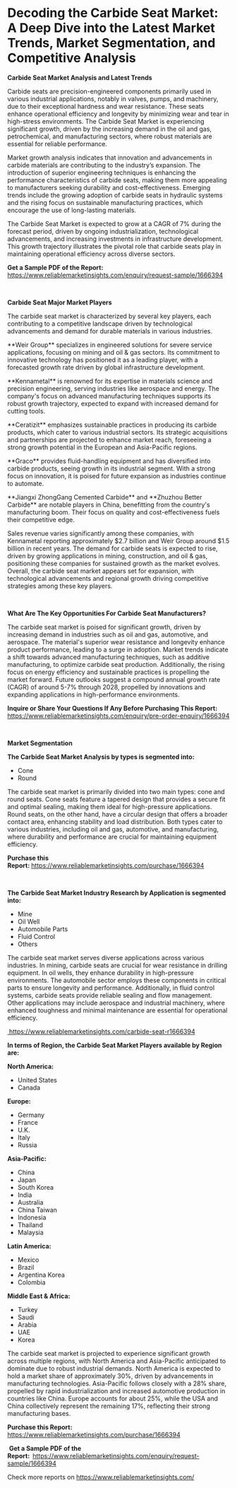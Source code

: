 <p><h1>Decoding the Carbide Seat Market: A Deep Dive into the Latest Market Trends, Market Segmentation, and Competitive Analysis</h1></p><p><strong>Carbide Seat Market Analysis and Latest Trends</strong></p>
<p><p>Carbide seats are precision-engineered components primarily used in various industrial applications, notably in valves, pumps, and machinery, due to their exceptional hardness and wear resistance. These seats enhance operational efficiency and longevity by minimizing wear and tear in high-stress environments. The Carbide Seat Market is experiencing significant growth, driven by the increasing demand in the oil and gas, petrochemical, and manufacturing sectors, where robust materials are essential for reliable performance.</p><p>Market growth analysis indicates that innovation and advancements in carbide materials are contributing to the industry’s expansion. The introduction of superior engineering techniques is enhancing the performance characteristics of carbide seats, making them more appealing to manufacturers seeking durability and cost-effectiveness. Emerging trends include the growing adoption of carbide seats in hydraulic systems and the rising focus on sustainable manufacturing practices, which encourage the use of long-lasting materials.</p><p>The Carbide Seat Market is expected to grow at a CAGR of 7% during the forecast period, driven by ongoing industrialization, technological advancements, and increasing investments in infrastructure development. This growth trajectory illustrates the pivotal role that carbide seats play in maintaining operational efficiency across diverse sectors.</p></p>
<p><strong>Get a Sample PDF of the Report:&nbsp;</strong> <a href="https://www.reliablemarketinsights.com/enquiry/request-sample/1666394?utm_campaign=2593&utm_medium=2&utm_source=Github&utm_content=ia&utm_term=23022025&utm_id=carbide-seat">https://www.reliablemarketinsights.com/enquiry/request-sample/1666394</a></p>
<p>&nbsp;</p>
<p><strong>Carbide Seat Major Market Players</strong></p>
<p><p>The carbide seat market is characterized by several key players, each contributing to a competitive landscape driven by technological advancements and demand for durable materials in various industries.</p><p>**Weir Group** specializes in engineered solutions for severe service applications, focusing on mining and oil & gas sectors. Its commitment to innovative technology has positioned it as a leading player, with a forecasted growth rate driven by global infrastructure development.</p><p>**Kennametal** is renowned for its expertise in materials science and precision engineering, serving industries like aerospace and energy. The company's focus on advanced manufacturing techniques supports its robust growth trajectory, expected to expand with increased demand for cutting tools.</p><p>**Ceratizit** emphasizes sustainable practices in producing its carbide products, which cater to various industrial sectors. Its strategic acquisitions and partnerships are projected to enhance market reach, foreseeing a strong growth potential in the European and Asia-Pacific regions.</p><p>**Graco** provides fluid-handling equipment and has diversified into carbide products, seeing growth in its industrial segment. With a strong focus on innovation, it is poised for future expansion as industries continue to automate.</p><p>**Jiangxi ZhongGang Cemented Carbide** and **Zhuzhou Better Carbide** are notable players in China, benefitting from the country's manufacturing boom. Their focus on quality and cost-effectiveness fuels their competitive edge.</p><p>Sales revenue varies significantly among these companies, with Kennametal reporting approximately $2.7 billion and Weir Group around $1.5 billion in recent years. The demand for carbide seats is expected to rise, driven by growing applications in mining, construction, and oil & gas, positioning these companies for sustained growth as the market evolves. Overall, the carbide seat market appears set for expansion, with technological advancements and regional growth driving competitive strategies among these key players.</p></p>
<p>&nbsp;</p>
<p><strong>What Are The Key Opportunities For Carbide Seat Manufacturers?</strong></p>
<p><p>The carbide seat market is poised for significant growth, driven by increasing demand in industries such as oil and gas, automotive, and aerospace. The material's superior wear resistance and longevity enhance product performance, leading to a surge in adoption. Market trends indicate a shift towards advanced manufacturing techniques, such as additive manufacturing, to optimize carbide seat production. Additionally, the rising focus on energy efficiency and sustainable practices is propelling the market forward. Future outlooks suggest a compound annual growth rate (CAGR) of around 5-7% through 2028, propelled by innovations and expanding applications in high-performance environments.</p></p>
<p><strong>Inquire or Share Your Questions If Any Before Purchasing This Report:</strong> <a href="https://www.reliablemarketinsights.com/enquiry/pre-order-enquiry/1666394?utm_campaign=2593&utm_medium=2&utm_source=Github&utm_content=ia&utm_term=23022025&utm_id=carbide-seat">https://www.reliablemarketinsights.com/enquiry/pre-order-enquiry/1666394</a></p>
<p>&nbsp;</p>
<p><strong>Market Segmentation</strong></p>
<p><strong>The Carbide Seat Market Analysis by types is segmented into:</strong></p>
<p><ul><li>Cone</li><li>Round</li></ul></p>
<p><p>The carbide seat market is primarily divided into two main types: cone and round seats. Cone seats feature a tapered design that provides a secure fit and optimal sealing, making them ideal for high-pressure applications. Round seats, on the other hand, have a circular design that offers a broader contact area, enhancing stability and load distribution. Both types cater to various industries, including oil and gas, automotive, and manufacturing, where durability and performance are crucial for maintaining equipment efficiency.</p></p>
<p><strong>Purchase this Report:&nbsp;</strong><a href="https://www.reliablemarketinsights.com/purchase/1666394?utm_campaign=2593&utm_medium=2&utm_source=Github&utm_content=ia&utm_term=23022025&utm_id=carbide-seat">https://www.reliablemarketinsights.com/purchase/1666394</a></p>
<p>&nbsp;</p>
<p><strong>The Carbide Seat Market Industry Research by Application is segmented into:</strong></p>
<p><ul><li>Mine</li><li>Oil Well</li><li>Automobile Parts</li><li>Fluid Control</li><li>Others</li></ul></p>
<p><p>The carbide seat market serves diverse applications across various industries. In mining, carbide seats are crucial for wear resistance in drilling equipment. In oil wells, they enhance durability in high-pressure environments. The automobile sector employs these components in critical parts to ensure longevity and performance. Additionally, in fluid control systems, carbide seats provide reliable sealing and flow management. Other applications may include aerospace and industrial machinery, where enhanced toughness and minimal maintenance are essential for operational efficiency.</p></p>
<p><a href="https://www.reliablemarketinsights.com/carbide-seat-r1666394?utm_campaign=2593&utm_medium=2&utm_source=Github&utm_content=ia&utm_term=23022025&utm_id=carbide-seat">&nbsp;https://www.reliablemarketinsights.com/carbide-seat-r1666394</a></p>
<p><strong>In terms of Region, the Carbide Seat Market Players available by Region are:</strong></p>
<p>
    <p> <strong> North America: </strong>
        <ul>
            <li>United States</li>
            <li>Canada</li>
        </ul>
        </p> 
    <p> <strong> Europe: </strong>
        <ul>
            <li>Germany</li>
            <li>France</li>
            <li>U.K.</li>
            <li>Italy</li>
            <li>Russia</li>
        </ul>
        </p> 
    <p> <strong> Asia-Pacific: </strong>
        <ul>
            <li>China</li>
            <li>Japan</li>
            <li>South Korea</li>
            <li>India</li>
            <li>Australia</li>
            <li>China Taiwan</li>
            <li>Indonesia</li>
            <li>Thailand</li>
            <li>Malaysia</li>
        </ul>
        </p> 
    <p> <strong> Latin America: </strong>
        <ul>
            <li>Mexico</li>
            <li>Brazil</li>
            <li>Argentina Korea</li>
            <li>Colombia</li>
        </ul>
        </p> 
    <p> <strong> Middle East & Africa: </strong>
        <ul>
            <li>Turkey</li>
            <li>Saudi</li>
            <li>Arabia</li>
            <li>UAE</li>
            <li>Korea</li>
        </ul>
    </p>
    </p>
<p><p>The carbide seat market is projected to experience significant growth across multiple regions, with North America and Asia-Pacific anticipated to dominate due to robust industrial demands. North America is expected to hold a market share of approximately 30%, driven by advancements in manufacturing technologies. Asia-Pacific follows closely with a 28% share, propelled by rapid industrialization and increased automotive production in countries like China. Europe accounts for about 25%, while the USA and China collectively represent the remaining 17%, reflecting their strong manufacturing bases.</p></p>
<p><strong>Purchase this Report: </strong><a href="https://www.reliablemarketinsights.com/purchase/1666394?utm_campaign=2593&utm_medium=2&utm_source=Github&utm_content=ia&utm_term=23022025&utm_id=carbide-seat">https://www.reliablemarketinsights.com/purchase/1666394</a></p>
<p>&nbsp;<strong>Get a Sample PDF of the Report:&nbsp;&nbsp;</strong><a href="https://www.reliablemarketinsights.com/enquiry/request-sample/1666394?utm_campaign=2593&utm_medium=2&utm_source=Github&utm_content=ia&utm_term=23022025&utm_id=carbide-seat">https://www.reliablemarketinsights.com/enquiry/request-sample/1666394</a></p>
<p><strong></strong></p>
<p>Check more reports on <a href="https://www.reliablemarketinsights.com/?utm_campaign=2593&utm_medium=2&utm_source=Github&utm_content=ia&utm_term=23022025&utm_id=carbide-seat">https://www.reliablemarketinsights.com/</a></p>